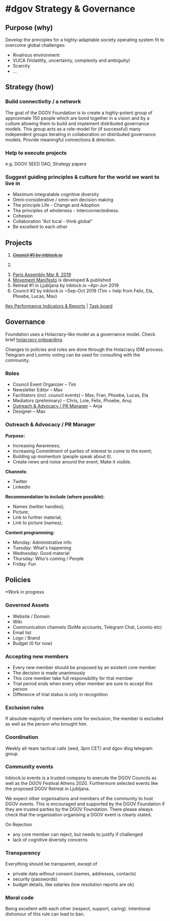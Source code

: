 # \#dgov Strategy & Governance

## **Purpose \(why\)**

Develop the principles for a highly-adaptable society operating system fit to overcome global challenges:

* Rivalrous environment
* VUCA \(Volatility, uncertainty, complexity and ambiguity\)
* Scarcity
* ...

## **Strategy \(how\)**

### **Build connectivity / a network**

The goal of the DGOV Foundation is to create a highly-potent group of approximate 150 people which are bond together in a vision and by a culture allowing them to build and implement distributed governance models. This group acts as a role-model for \(if successful\) many independent groups iterating in collaboration on distributed governance models. Provide meaningful connections & direction.

### **Help to execute projects**

e.g. DGOV SEED DAO, Strategy papers

### **Suggest guiding principles & culture for the world we want to live in**

* Maximum integratable cognitive diversity
* Omni-considerative / omni-win decision making
* The principle Life - Change and Adoption
* The principles of wholeness - interconnectedness.
* Cohesion
* Collaboration “Act local - think global”
* Be excellent to each other

## Projects

1. [~~Council \#1 by inblock.io~~](dgov-community-council.md)
2. ~~~~[~~Setup Discourse Forum for deep debates & research~~](http://forum.dgov.foundation)~~~~
3. [Paris Assembly Mar 8, 2019](paris-assembly-mar-8-2019.md)
4. [Movement Manifesto]() is developed & published
5. Retreat \#1 in Ljubljana by inblock.io ~Apr-Jun 2019
6. Council \#2 by inblock.io ~Sep-Oct 2019 \(Tim + help from Felix, Ela, Phoebe, Lucas, Max\)

[Key Performance Indicators & Reports](https://docs.google.com/spreadsheets/d/1B0XGN2uMeStBHcOcr0VySbSzYz_V67zmKCjJ-NBwvNU/edit#gid=590065571)  \|  [Task board](https://trello.com/b/CIKoPoBt/q1-2019)

## Governance

Foundation uses a Holacracy-like model as a governance model. Check brief [holacracy onboarding]().

Changes to policies and roles are done through the Holacracy IDM process. Telegram and Loomio voting can be used for consulting with the community.

### Roles

* Council Event Organizer – Tim
* Newsletter Editor – Max
* Facilitators \(incl. council events\) – Max, Fran, Phoebe, Lucas, Ela
* Mediators \(preliminary\) – Chris, Loie, Felix, Phoebe, Anuj
* [Outreach & Advocacy / PR Manager]() – Anja
* Designer – Max

### Outreach & Advocacy / PR Manager

**Purpose:**

* Increasing Awareness;
* Increasing Commitment of parties of interest to come to the event;
* Building up momentum \(people speak about it\).
* Create news and noise around the event; Make it visible.

**Channels:**

* Twitter
* Linkedin

**Recommendation to include \(where possible\):**

* Names \(twitter handles\);
* Picture;
* Link to further material;
* Link to picture \(names\);

**Content programming:**

* Monday: Administrative info
* Tuesday: What's happening
* Wednesday: Good material
* Thursday: Who's coming / People
* Friday: Fun

## Policies

\*Work in progress

### Governed Assets

* Website / Domain
* Wiki
* Communication channels \(SoMe accounts, Telegram Chat, Loomio etc\)
* Email list
* Logo / Brand
* Budget \(0 for now\)

### Accepting new members

* Every new member should be proposed by an existent core member
* The decision is made unanimously
* This core member take full responsibility for that member
* Trial period ends when every other member are sure to accept this person
* Difference of trial status is only in recognition

### Exclusion rules

If absolute majority of members vote for exclusion, the member is excluded as well as the person who brought him.

### Coordination

Weekly all-team tactical calls \(wed, 3pm CET\) and dgov dlog telegram group

### Community events

Inblock.io events is a trusted company to execute the DGOV Councils as well as the DGOV Festival Athens 2020. Furthermore selected events like the proposed DGOV Retreat in Ljubljana.

We expect other organisations and members of the community to host DGOV events. This is encouraged and supported by the DGOV Foundation if they are trusted parties by the DGOV Foundation. There please always check that the organisation organising a DGOV event is clearly stated.

On Rejection

* any core member can reject, but needs to justify if challenged
* lack of cognitive diversity concerns

### Transparency

Everything should be transparent, except of 

* private data without consent \(names, addresses, contacts\)
* security \(passwords\)
* budget details, like salaries \(low resolution reports are ok\)

### Moral code

Being excellent with each other \(respect, support, caring\). Intentional dishonour of this rule can lead to ban.


